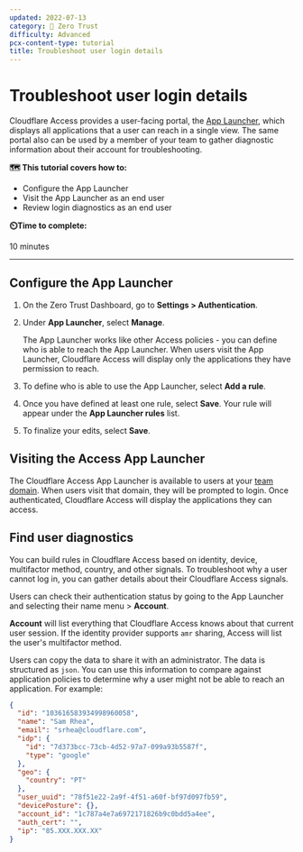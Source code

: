 ```yaml
---
updated: 2022-07-13
category: 🔐 Zero Trust
difficulty: Advanced
pcx-content-type: tutorial
title: Troubleshoot user login details
---
```


# Troubleshoot user login details

Cloudflare Access provides a user-facing portal, the [App Launcher](https://blog.cloudflare.com/announcing-the-cloudflare-access-app-launch/), which displays all applications that a user can reach in a single view. The same portal also can be used by a member of your team to gather diagnostic information about their account for troubleshooting.

**🗺️ This tutorial covers how to:**

- Configure the App Launcher
- Visit the App Launcher as an end user
- Review login diagnostics as an end user

**⏲️Time to complete:**

10 minutes

---

## Configure the App Launcher

1. On the Zero Trust Dashboard, go to **Settings > Authentication**.

2. Under **App Launcher**, select **Manage**.

    The App Launcher works like other Access policies - you can define who is able to reach the App Launcher. When users visit the App Launcher, Cloudflare Access will display only the applications they have permission to reach.

3. To define who is able to use the App Launcher, select **Add a rule**.

4. Once you have defined at least one rule, select **Save**. Your rule will appear under the **App Launcher rules** list.

5. To finalize your edits, select **Save**.

## Visiting the Access App Launcher

The Cloudflare Access App Launcher is available to users at your [team domain](/cloudflare-one/glossary/#team-domain). When users visit that domain, they will be prompted to login. Once authenticated, Cloudflare Access will display the applications they can access.

## Find user diagnostics

You can build rules in Cloudflare Access based on identity, device, multifactor method, country, and other signals. To troubleshoot why a user cannot log in, you can gather details about their Cloudflare Access signals.

Users can check their authentication status by going to the App Launcher and selecting their name menu > **Account**.

**Account** will list everything that Cloudflare Access knows about that current user session. If the identity provider supports `amr` sharing, Access will list the user's multifactor method.

Users can copy the data to share it with an administrator. The data is structured as `json`. You can use this information to compare against application policies to determine why a user might not be able to reach an application. For example:

```json
{
  "id": "103616583934998960058",
  "name": "Sam Rhea",
  "email": "srhea@cloudflare.com",
  "idp": {
    "id": "7d373bcc-73cb-4d52-97a7-099a93b5587f",
    "type": "google"
  },
  "geo": {
    "country": "PT"
  },
  "user_uuid": "78f51e22-2a9f-4f51-a60f-bf97d097fb59",
  "devicePosture": {},
  "account_id": "1c787a4e7a6972171826b9c0bdd5a4ee",
  "auth_cert": "",
  "ip": "85.XXX.XXX.XX"
}
```
